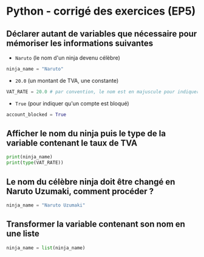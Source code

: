 # Python - corrigé des exercices (EP5)

## Déclarer autant de variables que nécessaire pour mémoriser les informations suivantes

+ `Naruto` (le nom d'un ninja devenu célèbre)
```python
ninja_name = "Naruto"
```

+ `20.0` (un montant de TVA, une constante)
```python
VAT_RATE = 20.0 # par convention, le nom est en majuscule pour indiquer qu'il s'agit d'une constante
```

+ `True` (pour indiquer qu'un compte est bloqué)
```python
account_blocked = True
```

## Afficher le nom du ninja puis le type de la variable contenant le taux de TVA

```python
print(ninja_name)
print(type(VAT_RATE))
```

## Le nom du célèbre ninja doit être changé en Naruto Uzumaki, comment procéder ?

```python
ninja_name = "Naruto Uzumaki"
```

## Transformer la variable contenant son nom en une liste

```python
ninja_name = list(ninja_name)
```
